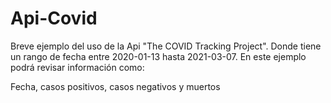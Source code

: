 # Api-Covid
Breve ejemplo del uso de la Api "The COVID Tracking Project". Donde tiene un rango de fecha entre 2020-01-13 hasta 2021-03-07. En este ejemplo podrá revisar información como:

Fecha, casos positivos, casos negativos y muertos


